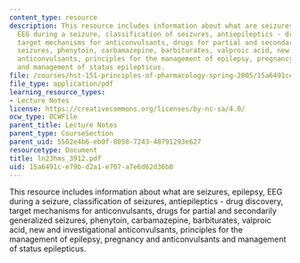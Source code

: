```yaml
---
content_type: resource
description: This resource includes information about what are seizures, epilepsy,
  EEG during a seizure, classification of seizures, antiepileptics - drug discovery,
  target mechanisms for anticonvulsants, drugs for partial and secondarily generalized
  seizures, phenytoin, carbamazepine, barbiturates, valproic acid, new and investigational
  anticonvulsants, principles for the management of epilepsy, pregnancy and anticonvulsants
  and management of status epilepticus.
file: /courses/hst-151-principles-of-pharmacology-spring-2005/15a6491ce79bd2a1e707a7e6d62d36b8_ln23hms_3912.pdf
file_type: application/pdf
learning_resource_types:
- Lecture Notes
license: https://creativecommons.org/licenses/by-nc-sa/4.0/
ocw_type: OCWFile
parent_title: Lecture Notes
parent_type: CourseSection
parent_uid: 5502e4b6-eb0f-8058-7243-48791293e627
resourcetype: Document
title: ln23hms_3912.pdf
uid: 15a6491c-e79b-d2a1-e707-a7e6d62d36b8
---
```

This resource includes information about what are seizures, epilepsy, EEG during a seizure, classification of seizures, antiepileptics - drug discovery, target mechanisms for anticonvulsants, drugs for partial and secondarily generalized seizures, phenytoin, carbamazepine, barbiturates, valproic acid, new and investigational anticonvulsants, principles for the management of epilepsy, pregnancy and anticonvulsants and management of status epilepticus.